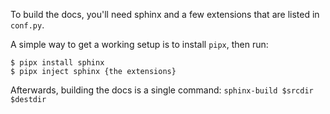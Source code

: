 To build the docs, you'll need sphinx and a few extensions that are listed in `conf.py`.

A simple way to get a working setup is to install `pipx`, then run:

```
$ pipx install sphinx
$ pipx inject sphinx {the extensions}
```

Afterwards, building the docs is a single command: `sphinx-build $srcdir $destdir`
